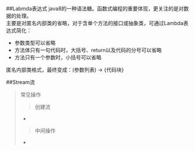 ##Labmda表达式
java8的一种语法糖。函数式编程的重要体现，更关注的是对数据的处理。<br>
主要是对匿名内部类的省略，对于含单个方法的接口或抽象类，可通过Lambda表达式简化：
* 参数类型可以省略
* 方法体只有一句代码时，大括号、return以及代码的分号可以省略
* 方法只有一个参数时，小括号可以省略

匿名内部类格式，最终变成：(参数列表) -> {代码块}

##Stream流
> 常见操作
>> 创建流
> * 
>> 中间操作
> * 